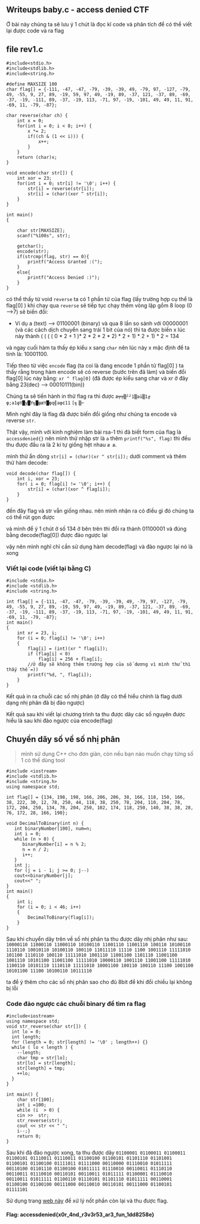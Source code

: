 ## Writeups baby.c - access denied CTF
Ở bài này chúng ta sẽ lưu ý 1 chút là đọc kĩ code và phân tích để có thể viết lại được code và ra flag
## file rev1.c 
```csharp=1
#include<stdio.h>
#include<stdlib.h>
#include<string.h>

#define MAXSIZE 100
char flag[] = {-111, -47, -47, -79, -39, -39, 49, -79, 97, -127, -79, 49, -55, 9, 27, 89, -19, 59, 97, 49, -19, 89, -37, 121, -37, 89, -69, -37, -19, -111, 89, -37, -19, 113, -71, 97, -19, -101, 49, 49, 11, 91, -69, 11, -79, -87};

char reverse(char ch) {
    int x = 0;
    for(int i = 0; i < 8; i++) {
        x *= 2;
        if((ch & (1 << i))) {
            x++;
        }
    }
    return (char)x;
}

void encode(char str[]) {
    int xor = 23;
    for(int i = 0; str[i] != '\0'; i++) {
        str[i] = reverse(str[i]);
        str[i] = (char)(xor ^ str[i]);
    }
}

int main()
{
    
    char str[MAXSIZE];
    scanf("%100s", str);

    getchar();
    encode(str);
    if(strcmp(flag, str) == 0){
        printf("Access Granted :(");
    }
    else{
        printf("Access Denied :)");
    }
}
``` 
có thể thấy từ void `reverse` ta có 1 phần tử của flag (lấy trường hợp cụ thể là flag[0] ) khi chạy qua `reverse` sẽ tiếp tục chạy thêm vòng lặp gồm 8 loop (0 -->7) sẽ biến đổi:
- Ví dụ a (text) --> 01100001 (binary) và qua 8 lần so sánh với 00000001 (và các cách dịch chuyển sang trái 1 bit của nó) thì ta được biến x lúc này thành 
( ( ( ( 0 * 2 + 1 )* 2 * 2 * 2 * 2) * 2 + 1) * 2 + 1) * 2  = 134

và ngay cuối hàm ta thấy ép kiểu x sang `char` nên lúc này x mặc định để ta tính là: 10001100.

Tiếp theo từ việc `encode` flag (ta coi là đang encode 1 phần tử flag[0] ) ta thấy rằng trong hàm encode sẽ có reverse (bước trên đã làm) và biến đổi flag[0] lúc này bằng:
`xr ^ flag[0]` (đã được ép kiểu sang char và xr ở đây bằng 23(dec) --> 00010111(bin))

Chúng ta sẽ tiến hành in thử flag ra thì được 
`æ╤╤▒┘┘1▒aü▒1╔   φ;a1φY█y█Y╗█φæY█φq╣aφ¢11`
`[╗`
`▒⌐`

Mình nghĩ đây là flag đã được biến đổi giống như chúng ta encode và reverse `str`.

Thật vậy, mình với kinh nghiệm làm bài rsa-1 thì đã biết form của flag là `accessdenied{}` nên mình thử nhập str là `a` thêm `printf("%s", flag)` thì đều thu được đầu ra là 2 kí tự giống hệt nhau `æ æ`.

mình thử ẩn dòng `str[i] = (char)(xr ^ str[i]);` dưới comment và thêm thử hàm decode:
```csharp=1
void decode(char flag[]) {
    int i, xor = 23;
    for( i = 0; flag[i] != '\0'; i++) {
        str[i] = (char)(xor ^ flag[i]);
    }
}
```
đến đây flag và str vẫn giống nhau. nên mình nhận ra có điều gì đó chúng ta có thể rút gọn được

và mình để ý 1 chút ở số 134 ở bên trên thì đổi ra thành 01100001 và đúng bằng decode(flag[0]) được đảo ngược lại 

vậy nên mình nghĩ chỉ cần sử dụng hàm decode(flag) và đảo ngược lại nó là xong

### Viết lại code (viết lại bằng C)
```csharp=1
#include <stdio.h>
#include <stdlib.h>
#include <string.h>

int flag[] = {-111, -47, -47, -79, -39, -39, 49, -79, 97, -127, -79, 49, -55, 9, 27, 89, -19, 59, 97, 49, -19, 89, -37, 121, -37, 89, -69, -37, -19, -111, 89, -37, -19, 113, -71, 97, -19, -101, 49, 49, 11, 91, -69, 11, -79, -87};
int main()
{
    int xr = 23, i;
    for (i = 0; flag[i] != '\0'; i++)
    {
        flag[i] = (int)(xr ^ flag[i]);
        if (flag[i] < 0)
            flag[i] = 256 + flag[i];
        //ở đây sẽ không thêm trường hợp của số dương vì mình thử thì thấy thế =))
        printf("%d, ", flag[i]);
    }
}
```
Kết quả in ra chuỗi các số nhị phân (ở đây có thể hiểu chính là flag dưới dạng nhị phân đã bị đảo ngược)

Kết quả sau khi viết lại chương trình ta thu được dãy các số nguyên được hiểu là sau khi đảo ngược của encode(flag) 

## Chuyển dãy số về số nhị phân
>mình sử dụng C++ cho đơn giản, còn nếu bạn nào muốn chạy từng số 1 có thể dùng tool

```csharp=1
#include <iostream>
#include <stdlib.h>
#include <string.h>
using namespace std;

int flag[] = {134, 198, 198, 166, 206, 206, 38, 166, 118, 150, 166, 38, 222, 30, 12, 78, 250, 44, 118, 38, 250, 78, 204, 110, 204, 78, 172, 204, 250, 134, 78, 204, 250, 102, 174, 118, 250, 140, 38, 38, 28, 76, 172, 28, 166, 190};

void DecimalToBinary(int n) {
   int binaryNumber[100], num=n;
   int i = 0;
   while (n > 0) {
      binaryNumber[i] = n % 2;
      n = n / 2;
      i++;
   }
   int j;
   for (j = i - 1; j >= 0; j--)
   cout<<binaryNumber[j];
   cout<<" ";
}
int main()
{
    int i;
    for (i = 0; i < 46; i++)
    {
        DecimalToBinary(flag[i]);
    }
}
```
Sau khi chuyển dãy trên về số nhị phân ta thu được dãy nhị phân như sau:
`10000110 11000110 11000110 10100110 11001110 11001110 100110 10100110 1110110 10010110 10100110 100110 11011110 11110 1100 1001110 11111010 101100 1110110 100110 11111010 1001110 11001100 1101110 11001100 1001110 10101100 11001100 11111010 10000110 1001110 11001100 11111010 1100110 10101110 1110110 11111010 10001100 100110 100110 11100 1001100 10101100 11100 10100110 10111110`

ta để ý thêm cho các số nhị phân sao cho đủ 8bit để khi đổi chiều lại không bị lỗi

### Code đảo ngược các chuỗi binary để tìm ra flag
```csharp=1
#include<iostream>
using namespace std;
void str_reverse(char str[]) {
  int lo = 0;
  int length;
  for (length = 0; str[length] != '\0' ; length++) {} 
  while ( lo < length ) {
    --length;
    char tmp = str[lo];
    str[lo] = str[length];
    str[length] = tmp;
    ++lo;
  }
}

int main() {
    char str[100];
    int i =100;
    while (i  > 0) {
    cin >>  str;
    str_reverse(str);
    cout << str << " ";
    i--;}
    return 0;
}
```

Sau khi đã đảo ngược xong, ta thu được dãy `01100001 01100011 01100011 01100101 01110011 01110011 01100100 01100101 01101110 01101001 01100101 01100100 01111011 01111000 00110000 01110010 01011111 00110100 01101110 01100100 01011111 01110010 00110011 01110110 00110011 01110010 00110101 00110011 01011111 01100001 01110010 00110011 01011111 01100110 01110101 01101110 01011111 00110001 01100100 01100100 00111000 00110010 00110101 00111000 01100101 01111101`

Sử dụng trang [web này](https://www.rapidtables.com/convert/number/binary-to-ascii.html) để xử lý nốt phần còn lại và thu được flag.

#### Flag: accessdenied{x0r_4nd_r3v3r53_ar3_fun_1dd8258e}

